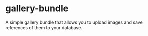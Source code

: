 # gallery-bundle
A simple gallery bundle that allows you to upload images and save references of them to your database.
